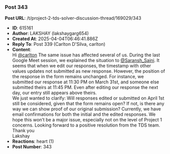 ### Post 343
**Post URL**: /t/project-2-tds-solver-discussion-thread/169029/343
- **ID**: 615161
- **Author**: LAKSHAY (lakshaygarg654)
- **Created At**: 2025-04-04T06:46:41.886Z
- **Reply To**: Post 339 (Carlton D'Silva, carlton)
- **Content**:  
  Hi <a class="mention" href="/u/carlton">@carlton</a>
The same issue has affected several of us. During the last Google Meet session, we explained the situation to <a class="mention" href="/u/saransh_saini">@Saransh_Saini</a>.
It seems that when we edit our responses, the timestamp with other values updates not submitted as new response. However, the position of the response in the form remains unchanged. For instance, we submitted our response at 11:30 PM on March 31st, and someone else submitted theirs at 11:45 PM. Even after editing our response the next day, our entry still appears above theirs.<br>
We just wanted to clarify: Will responses edited or submitted on April 1st still be considered, given that the form remains open? If not, is there any way we can show proof of our original submission? Currently, we have email confirmations for both the initial and the edited responses.
We hope this won’t be a major issue, especially not on the level of Project 1 concerns. Looking forward to a positive resolution from the TDS team.
Thank you<br>
Lakshay
- **Reactions**: heart (1)
- **Post Number**: 343

